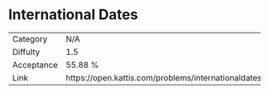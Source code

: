 # International Dates

<table>
    <tr>
        <td>Category</td>
        <td>N/A</td>
    </tr>
    <tr>
        <td>Diffulty</td>
        <td>1.5</td>
    </tr>
    <tr>
        <td>Acceptance</td>
        <td>55.88 %</td>
    </tr>
    <tr>
        <td>Link</td>
        <td>https://open.kattis.com/problems/internationaldates</td>
    </tr>
</table>